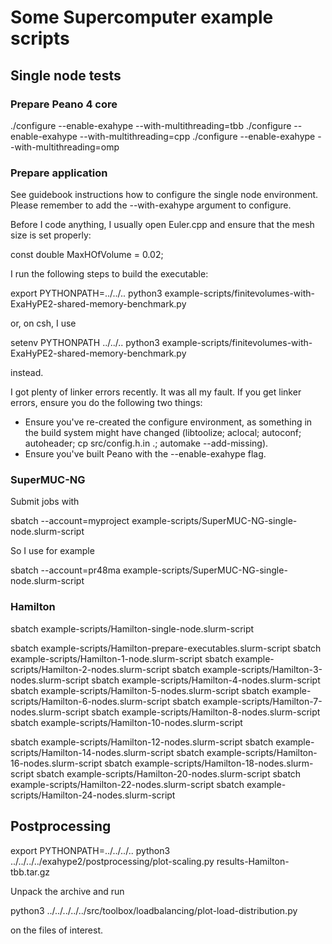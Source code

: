 # Some Supercomputer example scripts #



## Single node tests ##

### Prepare Peano 4 core ###

./configure --enable-exahype --with-multithreading=tbb
./configure --enable-exahype --with-multithreading=cpp
./configure --enable-exahype --with-multithreading=omp



### Prepare application ###

See guidebook instructions how to configure the single node environment.
Please remember to add the --with-exahype argument to configure. 

Before I code anything, I usually open Euler.cpp and ensure that the 
mesh size is set properly:

  const double MaxHOfVolume  = 0.02;


I run the following steps to build the executable:

export PYTHONPATH=../../..
python3 example-scripts/finitevolumes-with-ExaHyPE2-shared-memory-benchmark.py

or, on csh, I use

setenv PYTHONPATH ../../..
python3 example-scripts/finitevolumes-with-ExaHyPE2-shared-memory-benchmark.py

instead.

I got plenty of linker errors recently. It was all my fault. If you get linker errors,
ensure you do the following two things:

- Ensure you've re-created the configure environment, as something in the build
  system might have changed (libtoolize; aclocal; autoconf; autoheader; cp src/config.h.in .; automake --add-missing).
- Ensure you've built Peano with the --enable-exahype flag.

### SuperMUC-NG ###

Submit jobs with

sbatch --account=myproject example-scripts/SuperMUC-NG-single-node.slurm-script

So I use for example 

sbatch --account=pr48ma example-scripts/SuperMUC-NG-single-node.slurm-script

### Hamilton ###

sbatch example-scripts/Hamilton-single-node.slurm-script



sbatch example-scripts/Hamilton-prepare-executables.slurm-script
sbatch example-scripts/Hamilton-1-node.slurm-script
sbatch example-scripts/Hamilton-2-nodes.slurm-script
sbatch example-scripts/Hamilton-3-nodes.slurm-script
sbatch example-scripts/Hamilton-4-nodes.slurm-script
sbatch example-scripts/Hamilton-5-nodes.slurm-script
sbatch example-scripts/Hamilton-6-nodes.slurm-script
sbatch example-scripts/Hamilton-7-nodes.slurm-script
sbatch example-scripts/Hamilton-8-nodes.slurm-script
sbatch example-scripts/Hamilton-10-nodes.slurm-script





sbatch example-scripts/Hamilton-12-nodes.slurm-script
sbatch example-scripts/Hamilton-14-nodes.slurm-script
sbatch example-scripts/Hamilton-16-nodes.slurm-script
sbatch example-scripts/Hamilton-18-nodes.slurm-script
sbatch example-scripts/Hamilton-20-nodes.slurm-script
sbatch example-scripts/Hamilton-22-nodes.slurm-script
sbatch example-scripts/Hamilton-24-nodes.slurm-script


## Postprocessing ##

export PYTHONPATH=../../../..
python3 ../../../../exahype2/postprocessing/plot-scaling.py results-Hamilton-tbb.tar.gz

Unpack the archive and run 

python3 ../../../../../src/toolbox/loadbalancing/plot-load-distribution.py

on the files of interest.

